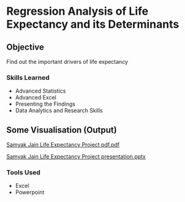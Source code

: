 # Regression Analysis of Life Expectancy and its Determinants

## Objective

Find out the important drivers of life expectancy

### Skills Learned

- Advanced Statistics
- Advanced Excel
- Presenting the Findings
- Data Analytics and Research Skills

## Some Visualisation (Output)

<a href="https://github.com/SamyakJain-DS/Life-Expectancy/blob/main/life%20expectancy/Submitables/21058%20Samyak%20Jain%20Life%20Expectancy%20Project%20pdf.pdf"></a>

[Samyak Jain Life Expectancy Project pdf.pdf](https://github.com/user-attachments/files/15522383/21058.Samyak.Jain.Life.Expectancy.Project.pdf.pdf)

[Samyak Jain Life Expectancy Project presentation.pptx](https://github.com/user-attachments/files/15522385/21058.Samyak.Jain.Life.Expectancy.Project.presentation.pptx)

### Tools Used

- Excel
- Powerpoint
